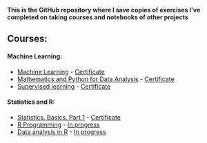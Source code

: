 **This is the GitHub repository where I save copies of exercises I've completed on taking courses and notebooks of other projects**

## Courses:

#### Machine Learning:
* [Machine Learning](https://www.coursera.org/learn/machine-learning)   -     [Certificate](https://coursera.org/share/f2504fbb7b043e3e3383e0fc2ddb0e9c)
* [Mathematics and Python for Data Analysis](https://www.coursera.org/specializations/machine-learning-data-analysis)    -    [Certificate](https://coursera.org/share/6a0ff2347295c33650e3a943fc9c74e4)
* [Supervised learning](https://www.coursera.org/specializations/machine-learning-data-analysis)    -    [Certificate](https://coursera.org/share/601ea6ea056ec674f4d6dd6dba7f5221)


#### Statistics and R:
* [Statistics. Basics. Part 1](https://stepik.org/course/76/info)   -     [Certificate](https://stepik.org/cert/1195712)
* [R Programming](https://stepik.org/course/497/info)   -     [In progress]()
* [Data analysis in R](https://stepik.org/course/129/info)   -     [In progress]()
